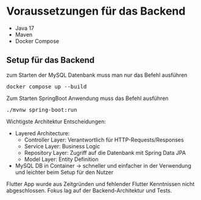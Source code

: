 # Voraussetzungen für das Backend
- Java 17
- Maven
- Docker Compose

## Setup für das Backend
zum Starten der MySQL Datenbank muss man nur das Befehl ausführen
<pre>docker compose up --build </pre>
Zum Starten SpringBoot Anwendung muss das Befehl ausführen
<pre>./mvnw spring-boot:run</pre>

Wichtigste Architektur Entscheidungen:
* Layered Architecture:
  * Controller Layer: Verantwortlich für HTTP-Requests/Responses
  * Service Layer: Business Logic
  * Repository Layer: Zugriff auf die Datenbank mit Spring Data JPA
  * Model Layer: Entity Definition
* MySQL DB in Container -> schneller und einfacher in der Verwendung und leichter beim Setup für den Nutzer


Flutter App wurde aus Zeitgründen und fehlender Flutter Kenntnissen nicht abgeschlossen. Fokus lag auf der Backend-Architektur und Tests.